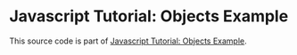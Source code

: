 # Javascript Tutorial: Objects Example

This source code is part of [Javascript Tutorial: Objects Example]().
